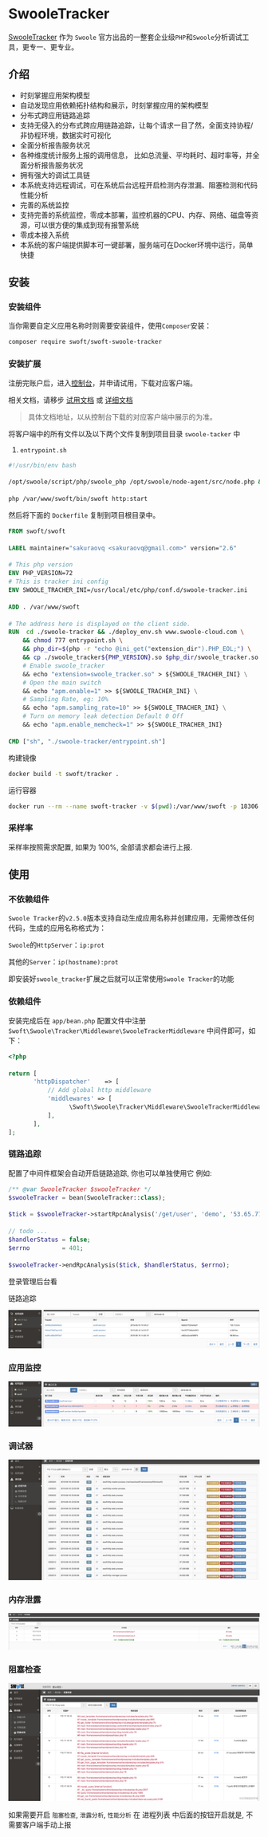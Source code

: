# SwooleTracker

[SwooleTracker](https://www.swoole-cloud.com/tracker.html) 作为 `Swoole` 官方出品的一整套企业级`PHP`和`Swoole`分析调试工具，更专一、更专业。

## 介绍

- 时刻掌握应用架构模型
- 自动发现应用依赖拓扑结构和展示，时刻掌握应用的架构模型
- 分布式跨应用链路追踪
- 支持无侵入的分布式跨应用链路追踪，让每个请求一目了然，全面支持协程/非协程环境，数据实时可视化
- 全面分析报告服务状况
- 各种维度统计服务上报的调用信息， 比如总流量、平均耗时、超时率等，并全面分析报告服务状况
- 拥有强大的调试工具链
- 本系统支持远程调试，可在系统后台远程开启检测内存泄漏、阻塞检测和代码性能分析
- 完善的系统监控
- 支持完善的系统监控，零成本部署，监控机器的CPU、内存、网络、磁盘等资源，可以很方便的集成到现有报警系统
- 零成本接入系统
- 本系统的客户端提供脚本可一键部署，服务端可在Docker环境中运行，简单快捷

## 安装

### 安装组件

当你需要自定义应用名称时则需要安装组件，使用`Composer`安装：

```bash
composer require swoft/swoft-swoole-tracker
```

### 安装扩展

注册完账户后，进入[控制台](https://www.swoole-cloud.com/dashboard/catdemo/)，并申请试用，下载对应客户端。

相关文档，请移步 [试用文档](https://www.kancloud.cn/swoole-inc/ee-base-wiki/1214079) 或 [详细文档](https://www.kancloud.cn/swoole-inc/ee-help-wiki/1213080) 

> 具体文档地址，以从控制台下载的对应客户端中展示的为准。

将客户端中的所有文件以及以下两个文件复制到项目目录 `swoole-tacker` 中

1. `entrypoint.sh`

```bash
#!/usr/bin/env bash

/opt/swoole/script/php/swoole_php /opt/swoole/node-agent/src/node.php &

php /var/www/swoft/bin/swoft http:start

```

然后将下面的 `Dockerfile` 复制到项目根目录中。

```dockerfile
FROM swoft/swoft

LABEL maintainer="sakuraovq <sakuraovq@gmail.com>" version="2.6"

# This php version
ENV PHP_VERSION=72
# This is tracker ini config
ENV SWOOLE_TRACHER_INI=/usr/local/etc/php/conf.d/swoole-tracker.ini

ADD . /var/www/swoft

# The address here is displayed on the client side.
RUN  cd ./swoole-tracker && ./deploy_env.sh www.swoole-cloud.com \
    && chmod 777 entrypoint.sh \
    && php_dir=$(php -r "echo @ini_get("extension_dir").PHP_EOL;") \
    && cp ./swoole_tracker${PHP_VERSION}.so $php_dir/swoole_tracker.so \
    # Enable swoole_tracker
    && echo "extension=swoole_tracker.so" > ${SWOOLE_TRACHER_INI} \
    # Open the main switch
    && echo "apm.enable=1" >> ${SWOOLE_TRACHER_INI} \
    # Sampling Rate, eg: 10%
    && echo "apm.sampling_rate=10" >> ${SWOOLE_TRACHER_INI} \
    # Turn on memory leak detection Default 0 Off
    && echo "apm.enable_memcheck=1" >> ${SWOOLE_TRACHER_INI}

CMD ["sh", "./swoole-tracker/entrypoint.sh"]
```

构建镜像
```bash
docker build -t swoft/tracker .
```
运行容器

```bash
docker run --rm --name swoft-tracker -v $(pwd):/var/www/swoft -p 18306:18306 swoft/tracker
```
### 采样率

采样率按照需求配置, 如果为 100%, 全部请求都会进行上报.

## 使用

### 不依赖组件

`Swoole Tracker`的`v2.5.0`版本支持自动生成应用名称并创建应用，无需修改任何代码，生成的应用名称格式为：

`Swoole`的`HttpServer`：`ip:prot`

其他的`Server`：`ip(hostname):prot`

即安装好`swoole_tracker`扩展之后就可以正常使用`Swoole Tracker`的功能

### 依赖组件

安装完成后在 `app/bean.php` 配置文件中注册 `Swoft\Swoole\Tracker\Middleware\SwooleTrackerMiddleware` 中间件即可，如下：

```php
<?php

return [
       'httpDispatcher'    => [
           // Add global http middleware
           'middlewares' => [
                 \Swoft\Swoole\Tracker\Middleware\SwooleTrackerMiddleware::class,
           ],
       ],
];
```

### 链路追踪

配置了中间件框架会自动开启链路追踪, 你也可以单独使用它 例如:
```php
/** @var SwooleTracker $swooleTracker */
$swooleTracker = bean(SwooleTracker::class);

$tick = $swooleTracker->startRpcAnalysis('/get/user', 'demo', '53.65.77.11', $traceId, $spanId);

// todo ...
$handlerStatus = false;
$errno         = 401;

$swooleTracker->endRpcAnalysis($tick, $handlerStatus, $errno);
```

登录管理后台看

链路追踪

![trace](../image/extra/trace.png)
 
### 应用监控
 
![stats](../image/extra/monitor.png)
 
### 调试器
![debuger](../image/extra/process.png)


### 内存泄露
![memory](../image/extra/memory.png)

### 阻塞检查

![block](../image/extra/block.png)


如果需要开启 `阻塞检查`, `泄露分析`, `性能分析` 在 进程列表 中后面的按钮开启就是, 不需要客户端手动上报
